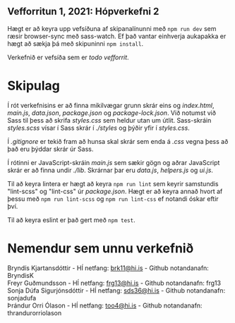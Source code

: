 ## Vefforritun 1, 2021: Hópverkefni 2

Hægt er að keyra upp vefsíðuna af skipanalínunni með `npm run dev` sem ræsir browser-sync með sass-watch. Ef það vantar einhverja aukapakka er hægt að sækja þá með skipuninni `npm install`.

Verkefnið er vefsíða sem er _todo vefforrit_.

# Skipulag

Í rót verkefnisins er að finna mikilvægar grunn skrár eins og _index.html_, _main.js_, _data.json_, _package.json_ og _package-lock.json_. Við notumst við Sass til þess að skrifa _styles.css_ sem heldur utan um útlit. Sass-skráin _styles.scss_ vísar í Sass skrár í _./styles_ og þýðir yfir í _styles.css_.

Í _.gitignore_ er tekið fram að hunsa skal skrár sem enda á _.css_ vegna þess að það eru þýddar skrár úr Sass.

Í rótinni er JavaScript-skráin _main.js_ sem sækir gögn og aðrar JavaScript skrár er að finna undir _./lib_. Skrárnar þar eru _data.js_, _helpers.js_ og _ui.js_.

Til að keyra lintera er hægt að keyra `npm run lint` sem keyrir samstundis "lint-scss" og "lint-css" úr _package.json_. Hægt er að keyra annað hvort af þessu með `npm run lint-scss` og `npm run lint-css` ef notandi óskar eftir því.

Til að keyra eslint er það gert með `npm test`.


# Nemendur sem unnu verkefnið

Bryndís Kjartansdóttir - HÍ netfang: brk11@hi.is - Github notandanafn: BryndisK  
Freyr Guðmundsson - HÍ netfang: frg13@hi.is - Github notandanafn: frg13  
Sonja Dúfa Sigurjónsdóttir - HÍ netfang: sds36@hi.is - Github notandanafn: sonjadufa  
Þrándur Orri Ólason - HÍ netfang: too4@hi.is - Github notandanafn: thrandurorriolason  